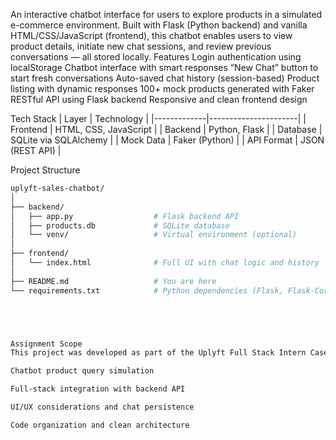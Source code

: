 An interactive chatbot interface for users to explore products in a simulated e-commerce environment. Built with Flask (Python backend) and vanilla HTML/CSS/JavaScript (frontend), this chatbot enables users to view product details, initiate new chat sessions, and review previous conversations — all stored locally.
Features
Login authentication using localStorage
Chatbot interface with smart responses
“New Chat” button to start fresh conversations
Auto-saved chat history (session-based)
Product listing with dynamic responses
100+ mock products generated with Faker
RESTful API using Flask backend
Responsive and clean frontend design


Tech Stack
| Layer       | Technology           |
|-------------|----------------------|
| Frontend    | HTML, CSS, JavaScript |
| Backend     | Python, Flask         |
| Database    | SQLite via SQLAlchemy |
| Mock Data   | Faker (Python)        |
| API Format  | JSON (REST API)       |

Project Structure

```bash
uplyft-sales-chatbot/
│
├── backend/
│   ├── app.py                  # Flask backend API
│   ├── products.db             # SQLite database
│   └── venv/                   # Virtual environment (optional)
│
├── frontend/
│   └── index.html              # Full UI with chat logic and history
│
├── README.md                   # You are here
└── requirements.txt            # Python dependencies (Flask, Flask-Cors, SQLAlchemy, Faker)





Assignment Scope
This project was developed as part of the Uplyft Full Stack Intern Case Study (Internshala, June 2025), with focus on:

Chatbot product query simulation

Full-stack integration with backend API

UI/UX considerations and chat persistence

Code organization and clean architecture
